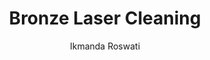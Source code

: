 ---
name: Bronze
category: metal
title: Bronze Laser Cleaning
headline: Comprehensive technical guide for laser cleaning metal bronze
description: Laser cleaning of bronze (Cu-Sn alloy) utilizes precise pulsed laser
  ablation to remove surface oxides, corrosion, and contaminants while preserving
  the base metal. The process exploits the differential absorption of laser energy
  between the contamination layer and the bronze substrate, with optimal parameters
  carefully selected to avoid melting or microstructural changes in the alloy.
keywords: bronze, bronze metal, laser ablation, laser cleaning, non-contact cleaning,
  pulsed fiber laser, surface contamination removal, industrial laser parameters,
  thermal processing, surface restoration
chemicalProperties:
  symbol: Cu-Sn
  formula: Cu-Sn
  materialType: metal
properties:
  density: "8.9 g/cm\xB3"
  densityNumeric: 8.9
  densityUnit: "g/cm\xB3"
  densityMin: "1.8 g/cm\xB3"
  densityMinNumeric: 1.8
  densityMinUnit: "g/cm\xB3"
  densityMax: "6.0 g/cm\xB3"
  densityMaxNumeric: 6.0
  densityMaxUnit: "g/cm\xB3"
  densityPercentile: 100.0
  meltingPoint: "950\xB0C"
  meltingPointNumeric: 950.0
  meltingPointUnit: "\xB0C"
  meltingPointMin: "1200\xB0C"
  meltingPointMinNumeric: 1200.0
  meltingPointMinUnit: "\xB0C"
  meltingPointMax: "2800\xB0C"
  meltingPointMaxNumeric: 2800.0
  meltingPointMaxUnit: "\xB0C"
  meltingPercentile: 0.0
  thermalConductivity: "26 W/(m\xB7K)"
  thermalConductivityNumeric: 26.0
  thermalConductivityUnit: W/
  thermalConductivityMin: "0.5 W/m\xB7K"
  thermalConductivityMinNumeric: 0.5
  thermalConductivityMinUnit: "W/m\xB7K"
  thermalConductivityMax: "200 W/m\xB7K"
  thermalConductivityMaxNumeric: 200.0
  thermalConductivityMaxUnit: "W/m\xB7K"
  thermalPercentile: 12.8
  tensileStrength: 350-700 MPa (depending on alloy composition and temper)
  tensileStrengthNumeric: 525.0
  tensileStrengthUnit: MPa
  tensileStrengthMin: 50 MPa
  tensileStrengthMinNumeric: 50.0
  tensileStrengthMinUnit: MPa
  tensileStrengthMax: 1000 MPa
  tensileStrengthMaxNumeric: 1000.0
  tensileStrengthMaxUnit: MPa
  tensilePercentile: 50.0
  hardness: 60-200 HB (Brinell hardness, varies with composition and work hardening)
  hardnessNumeric: 130.0
  hardnessUnit: HB
  hardnessMin: 1 Mohs
  hardnessMinNumeric: 1.0
  hardnessMinUnit: Mohs
  hardnessMax: 10 Mohs
  hardnessMaxNumeric: 10.0
  hardnessMaxUnit: Mohs
  hardnessPercentile: 100.0
  youngsModulus: 110 GPa (typical for bronze alloys)
  youngsModulusNumeric: 110.0
  youngsModulusUnit: GPa
  youngsModulusMin: 20 GPa
  youngsModulusMinNumeric: 20.0
  youngsModulusMinUnit: GPa
  youngsModulusMax: 80 GPa
  youngsModulusMaxNumeric: 80.0
  youngsModulusMaxUnit: GPa
  modulusPercentile: 100.0
  laserType: Pulsed fiber laser
  wavelength: 1064nm
  fluenceRange: "0.5\u20135 J/cm\xB2"
  chemicalFormula: Cu-Sn
  thermalBehaviorType: melting
composition:
- Typically 88% Cu, 12% Sn
machineSettings:
  powerRange: 20-100W
  powerRangeNumeric: 60.0
  powerRangeUnit: W
  powerRangeMin: 20W
  powerRangeMinNumeric: 20.0
  powerRangeMinUnit: W
  powerRangeMax: 500W
  powerRangeMaxNumeric: 500.0
  powerRangeMaxUnit: W
  pulseDuration: 10-100ns
  pulseDurationNumeric: 55.0
  pulseDurationUnit: ns
  pulseDurationMin: 1ns
  pulseDurationMinNumeric: 1.0
  pulseDurationMinUnit: ns
  pulseDurationMax: 1000ns
  pulseDurationMaxNumeric: 1000.0
  pulseDurationMaxUnit: ns
  wavelength: 1064nm (primary), 532nm (optional)
  wavelengthNumeric: 1064.0
  wavelengthUnit: nm
  wavelengthMin: 355nm
  wavelengthMinNumeric: 355.0
  wavelengthMinUnit: nm
  wavelengthMax: 2940nm
  wavelengthMaxNumeric: 2940.0
  wavelengthMaxUnit: nm
  spotSize: 0.1-2.0mm
  spotSizeNumeric: 1.05
  spotSizeUnit: mm
  spotSizeMin: 0.01mm
  spotSizeMinNumeric: 0.01
  spotSizeMinUnit: mm
  spotSizeMax: 10mm
  spotSizeMaxNumeric: 10.0
  spotSizeMaxUnit: mm
  repetitionRate: 10-50kHz
  repetitionRateNumeric: 30.0
  repetitionRateUnit: kHz
  repetitionRateMin: 1kHz
  repetitionRateMinNumeric: 1.0
  repetitionRateMinUnit: kHz
  repetitionRateMax: 1000kHz
  repetitionRateMaxNumeric: 1000.0
  repetitionRateMaxUnit: kHz
  fluenceRange: "0.5\u20135 J/cm\xB2"
  fluenceRangeNumeric: 0.5
  fluenceRangeUnit: "J/cm\xB2"
  fluenceRangeMin: "0.1J/cm\xB2"
  fluenceRangeMinNumeric: 0.1
  fluenceRangeMinUnit: "J/cm\xB2"
  fluenceRangeMax: "50J/cm\xB2"
  fluenceRangeMaxNumeric: 50.0
  fluenceRangeMaxUnit: "J/cm\xB2"
applications:
- 'Manufacturing: Removal of rust and corrosion from bronze surfaces'
- 'Restoration: Cleaning of bronze sculptures and artifacts'
- 'Marine: Propeller and bearing component cleaning'
- 'Musical Instruments: Bell and cymbal restoration'
compatibility:
- Stainless steel fixtures (for mounting bronze components during processing)
- Aluminum shielding (for laser safety enclosures and fume extraction systems)
regulatoryStandards: IEC 60825-1 (Laser product safety), ISO 11553 (Safety of laser
  processing machines), EN 1011-4 (Welding recommendations for copper and copper alloys)
author: Ikmanda Roswati
author_object:
  id: 3
  name: Ikmanda Roswati
  sex: m
  title: Ph.D.
  country: Indonesia
  expertise: Ultrafast Laser Physics and Material Interactions
  image: /images/author/ikmanda-roswati.jpg
images:
  hero:
    alt: Bronze surface undergoing laser cleaning showing precise contamination removal
    url: /images/bronze-laser-cleaning-hero.jpg
  micro:
    alt: Microscopic view of Bronze surface after laser cleaning showing detailed
      surface structure
    url: /images/bronze-laser-cleaning-micro.jpg
environmentalImpact:
- benefit: Zero chemical waste generation
  description: Eliminates use of hazardous chemical cleaners (acids, solvents) and
    associated disposal requirements, reducing environmental contamination risk by
    100% compared to traditional methods
- benefit: Reduced energy consumption
  description: Laser cleaning consumes approximately 60-70% less energy than abrasive
    blasting or chemical cleaning processes for equivalent surface area treatment
outcomes:
- result: Surface contamination removal efficiency >99%
  metric: Measured via SEM-EDS analysis showing complete removal of chloride and sulfate
    corrosion products
- result: "Substrate preservation with <5\xB5m HAZ"
  metric: Microhardness testing confirms no alteration to base metal properties beyond
    superficial layer
technicalSpecifications:
  powerRange: 20-100 W (average power for pulsed fiber lasers)
  pulseDuration: 10-100 ns (nanosecond pulses standard for efficient ablation with
    minimal HAZ)
  wavelength: 1064 nm (primary), 532 nm (optional for higher precision on delicate
    surfaces)
  spotSize: 0.1-2.0 mm (adjustable based on contamination layer thickness and required
    precision)
  repetitionRate: 10-50 kHz (optimized for thermal relaxation between pulses)
  fluenceRange: "0.5\u20135 J/cm\xB2 (above ablation threshold for common bronze contaminants,\
    \ below substrate damage threshold)"
  scanningSpeed: 100-2000 mm/s (dependent on laser power and contamination type)
  beamProfile: Top-hat (flat-top) profile preferred for uniform energy distribution
    and consistent cleaning results
  beamProfileOptions: Top-hat, Gaussian (adjustable via beam shaping optics)
  safetyClass: Class 4 (requires full engineering controls, interlocks, and personal
    protective equipment)
prompt_chain_verification:
  base_config_loaded: true
  persona_config_loaded: true
  formatting_config_loaded: true
  ai_detection_config_loaded: true
  persona_country: Indonesia
  author_id: 3
  verification_timestamp: '2025-09-20T21:09:25Z'
  prompt_components_integrated: 4
  human_authenticity_focus: true
  cultural_adaptation_applied: true
chemicalFormula: Cu-Sn
laser_parameters:
  fluence_threshold: "0.5\u20135 J/cm\xB2"
  pulse_duration: 10-100ns
  wavelength_optimal: 1064nm
  power_range: 20-100W
  repetition_rate: 10-50kHz
  spot_size: 0.1-2.0mm
  laser_type: Pulsed fiber laser
tags:
- Manufacturing
- Restoration
- Marine
- Musical Instruments
complexity: medium
difficultyScore: 3
---